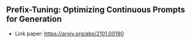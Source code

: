 ## Prefix-Tuning: Optimizing Continuous Prompts for Generation
- Link paper: https://arxiv.org/abs/2101.00190




